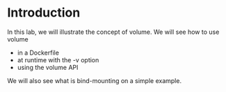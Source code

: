 # Introduction

In this lab, we will illustrate the concept of volume. We will see how to use volume

- in a Dockerfile
- at runtime with the -v option
- using the volume API

We will also see what is bind-mounting on a simple example.
